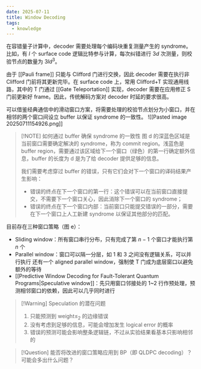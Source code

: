 ```yaml
---
date: 2025-07-11
title: Window Decoding
tags:
  - knowledge
---
```

在容错量子计算中，decoder 需要处理每个编码块重复测量产生的 syndrome。比如，有 $l$ 个 surface code 逻辑比特参与计算，每次纠错进行 $3d$ 次测量，则校验节点的数量为 $3ld^3$。

由于 [[Pauli frame]] 只能与 Clifford 门进行交换，因此 decoder 需要在执行非 Clifford 门前将其更新完毕。在 surface code 上，常用 Clifford+T 实现通用线路，其中的 T 门通过 [[Gate Teleportation]] 实现，decoder 需要在应用修正 S 门前更新好 frame。因此，传统解码方案对 decoder 时延的要求很高。

可以借鉴经典通信中的滑动窗口方案，将需要处理的校验节点划分为小窗口，并在相邻的两个窗口间设立 buffer 以保证 syndrome 的一致性。
![[Pasted image 20250711154926.png]]

> [!NOTE] 如何通过 buffer 确保 syndrome 的一致性
> 图 d 的深蓝色区域是当前窗口需要确定解决的 syndrome，称为 commit region。浅蓝色是 buffer region，需要通过该区域给下一个窗口（绿色）的第一行确定额外信息，buffer 的长度为 d 是为了给 decoder 提供足够的信息。
>
> 我们需要考虑穿过 buffer 的错误，只有它们会对下一个窗口的译码结果产生影响：
> - 错误的终点在下一个窗口的第一行：这个错误可以在当前窗口直接提交，不需要下一个窗口关心，因此消除下一个窗口的 syndrome；
> - 错误的终点在下一个窗口内部：当前窗口只能提交错误的一部分，需要在下一个窗口上人工新建 syndrome 以保证其他部分的匹配。

目前存在三种窗口策略（图 e）：
- Sliding window：所有窗口串行分布，只有完成了第 $n-1$ 个窗口才能执行第 $n$ 个
- Parallel window：窗口可以隔一分层，如 1 和 3 之间没有逻辑关系，可以并行执行
	还有一个 aligned parallel window，强制使 T 门成为底层窗口以避免额外的等待
- [[Predictive Window Decoding for Fault-Tolerant Quantum Programs|Speculative window]]：先只用窗口邻接处的 1~2 行作预处理，预测相邻窗口的依赖，因此可以几乎同时进行

> [!Warning] Speculation 的潜在问题
> 1. 只能预测到 $\text{weight}\leq_{2}$ 的边缘错误
> 2. 没有考虑到足够的信息，可能会增加发生 logical error 的概率
> 3. 错误的预测可能会影响整条逻辑链，不过从实验结果看基本只影响相邻的

> [!Question] 能否将改进的窗口策略应用到 BP（即 QLDPC decoding）？可能会多出什么问题？

